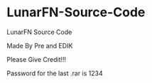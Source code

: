 # LunarFN-Source-Code
LunarFN Source Code












Made By Pre and EDIK 


Please Give Credit!!!


Password for the last .rar is 1234
